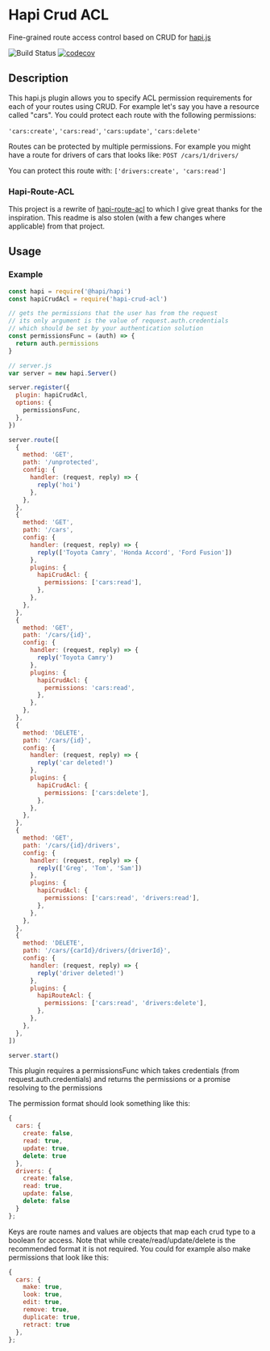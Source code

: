 # Hapi Crud ACL

Fine-grained route access control based on CRUD for [hapi.js](http://hapijs.com/)

![Build Status](https://github.com/boelensman1/hapi-crud-acl/actions/workflows/main.yml/badge.svg)
[![codecov](https://codecov.io/gh/Boelensman1/hapi-crud-acl/branch/master/graph/badge.svg?token=RK613MNQDW)](https://codecov.io/gh/Boelensman1/hapi-crud-acl)

## Description

This hapi.js plugin allows you to specify ACL permission requirements for each of your routes using CRUD. For example let's say you have a resource called "cars". You could protect each route with the following permissions:

`'cars:create'`, `'cars:read'`, `'cars:update'`, `'cars:delete'`

Routes can be protected by multiple permissions. For example you might have a route for drivers of cars that looks like: `POST /cars/1/drivers/`

You can protect this route with: `['drivers:create', 'cars:read']`

### Hapi-Route-ACL

This project is a rewrite of [hapi-route-acl](https://github.com/eventhough/hapi-route-acl) to which I give great thanks for the inspiration. This readme is also stolen (with a few changes where applicable) from that project.

## Usage

### Example

```javascript
const hapi = require('@hapi/hapi')
const hapiCrudAcl = require('hapi-crud-acl')

// gets the permissions that the user has from the request
// its only argument is the value of request.auth.credentials
// which should be set by your authentication solution
const permissionsFunc = (auth) => {
  return auth.permissions
}

// server.js
var server = new hapi.Server()

server.register({
  plugin: hapiCrudAcl,
  options: {
    permissionsFunc,
  },
})

server.route([
  {
    method: 'GET',
    path: '/unprotected',
    config: {
      handler: (request, reply) => {
        reply('hoi')
      },
    },
  },
  {
    method: 'GET',
    path: '/cars',
    config: {
      handler: (request, reply) => {
        reply(['Toyota Camry', 'Honda Accord', 'Ford Fusion'])
      },
      plugins: {
        hapiCrudAcl: {
          permissions: ['cars:read'],
        },
      },
    },
  },
  {
    method: 'GET',
    path: '/cars/{id}',
    config: {
      handler: (request, reply) => {
        reply('Toyota Camry')
      },
      plugins: {
        hapiCrudAcl: {
          permissions: 'cars:read',
        },
      },
    },
  },
  {
    method: 'DELETE',
    path: '/cars/{id}',
    config: {
      handler: (request, reply) => {
        reply('car deleted!')
      },
      plugins: {
        hapiCrudAcl: {
          permissions: ['cars:delete'],
        },
      },
    },
  },
  {
    method: 'GET',
    path: '/cars/{id}/drivers',
    config: {
      handler: (request, reply) => {
        reply(['Greg', 'Tom', 'Sam'])
      },
      plugins: {
        hapiCrudAcl: {
          permissions: ['cars:read', 'drivers:read'],
        },
      },
    },
  },
  {
    method: 'DELETE',
    path: '/cars/{carId}/drivers/{driverId}',
    config: {
      handler: (request, reply) => {
        reply('driver deleted!')
      },
      plugins: {
        hapiRouteAcl: {
          permissions: ['cars:read', 'drivers:delete'],
        },
      },
    },
  },
])

server.start()
```

This plugin requires a permissionsFunc which takes credentials (from request.auth.credentials) and returns the permissions or a promise resolving to the permissions

The permission format should look something like this:

```javascript
{
  cars: {
    create: false,
    read: true,
    update: true,
    delete: true
  },
  drivers: {
    create: false,
    read: true,
    update: false,
    delete: false
  }
};
```

Keys are route names and values are objects that map each crud type to a boolean for access. Note that while create/read/update/delete is the recommended format it is not required. You could for example also make permissions that look like this:

```javascript
{
  cars: {
    make: true,
    look: true,
    edit: true,
    remove: true,
    duplicate: true,
    retract: true
  },
};
```
